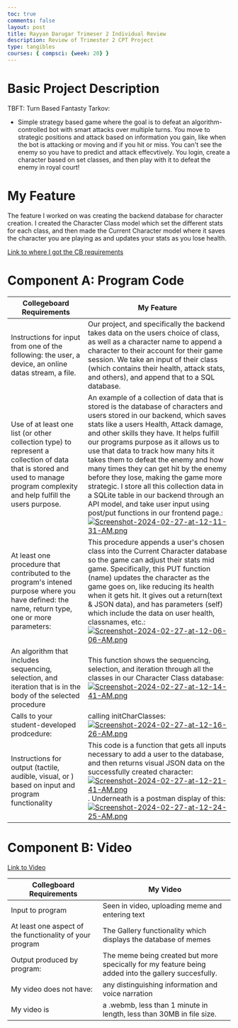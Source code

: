 ```yaml
---
toc: true
comments: false
layout: post
title: Rayyan Darugar Trimeser 2 Individual Review
description: Review of Trimester 2 CPT Project
type: tangibles
courses: { compsci: {week: 20} }
---
```


# Basic Project Description

TBFT: Turn Based Fantasty Tarkov:
- Simple strategy based game where the goal is to defeat an algorithm-controlled bot with smart attacks over multiple turns. You move to strategic positions and attack based on information you gain, like when the bot is attacking or moving and if you hit or miss. You can't see the enemy so you have to predict and attack effecvtively. You login, create a character based on set classes, and then play with it to defeat the enemy in royal court!

# My Feature

The feature I worked on was creating the backend database for character creation. I created the Character Class model which set the different stats for each class, and then made the Current Character model where it saves the character you are playing as and updates your stats as you lose health.

[Link to where I got the CB requirements](https://apcentral.collegeboard.org/media/pdf/ap-csp-student-task-directions.pdf)

# Component A: Program Code

| Collegeboard Requirements | My Feature |
|------------------|------------------|
| Instructions for input from one of the following: the user, a device, an online datas stream, a file.  | Our project, and specifically the backend takes data on the users choice of class, as well as a character name to append a character to their account for their game session. We take an input of their class (which contains their health, attack stats, and others), and append that to a SQL database. |
| Use of at least one list (or other collection type) to represent a collection of data that is stored and used to manage program complexity and help fulfill the users purpose.  | An example of a collection of data that is stored is the database of characters and users stored in our backend, which saves stats like a users Health, Attack damage, and other skills they have. It helps fulfill our programs purpose as it allows us to use that data to track how many hits it takes them to defeat the enemy and how many times they can get hit by the enemy before they lose, making the game more strategic. I store all this collection data in a SQLite table in our backend through an API model, and take user input using post/put functions in our frontend page.: [![Screenshot-2024-02-27-at-12-11-31-AM.png](https://i.postimg.cc/RZCp07HX/Screenshot-2024-02-27-at-12-11-31-AM.png)](https://postimg.cc/56GS7FpC) |
| At least one procedure that contributed to the program's intened purpose where you have defined: the name, return type, one or more parameters:  | This procedure appends a user's chosen class into the Current Character database so the game can adjust their stats mid game. Specifically, this PUT function (name) updates the character as the game goes on, like reducing its health when it gets hit. It gives out a return(text & JSON data), and has parameters (self) which include the data on user health, classnames, etc.: [![Screenshot-2024-02-27-at-12-06-06-AM.png](https://i.postimg.cc/Z5PpB2rS/Screenshot-2024-02-27-at-12-06-06-AM.png)](https://postimg.cc/NKM5ZNJJ) |
| An algorithm that includes sequencing, selection, and iteration that is in the body of the selected procedure  | This function shows the sequencing, selection, and iteration through all the classes in our Character Class database: [![Screenshot-2024-02-27-at-12-14-41-AM.png](https://i.postimg.cc/vZ6hT0m7/Screenshot-2024-02-27-at-12-14-41-AM.png)](https://postimg.cc/dhwrSmrD) |
| Calls to your student-developed prodcedure:  | calling initCharClasses: [![Screenshot-2024-02-27-at-12-16-26-AM.png](https://i.postimg.cc/g29RSmYR/Screenshot-2024-02-27-at-12-16-26-AM.png)](https://postimg.cc/5636jcQN) |
| Instructions for output (tactile, audible, visual, or ) based on input and program functionality  | This code is a function that gets all inputs necessary to add a user to the database, and then returns visual JSON data on the successfully created character: [![Screenshot-2024-02-27-at-12-21-41-AM.png](https://i.postimg.cc/zvsp5Qgc/Screenshot-2024-02-27-at-12-21-41-AM.png)](https://postimg.cc/N2xRkpb6). Underneath is a postman display of this: [![Screenshot-2024-02-27-at-12-24-25-AM.png](https://i.postimg.cc/qMmy8SqV/Screenshot-2024-02-27-at-12-24-25-AM.png)](https://postimg.cc/SJMn4ZcD) |


# Component B: Video

[Link to Video](https://drive.google.com/file/d/1rujjwfmllzVjMLzeJ1-4egG_ntPdlSX_/view?usp=sharing)


| Collegboard Requirements | My Video |
|------------------|------------------|
| Input to program  | Seen in video, uploading meme and entering text  |
| At least one aspect of the functionality of your program| The Gallery functionality which displays the database of memes  |
| Output produced by program:  | The meme being created but more specically for my feature being added into the gallery succesfully.  |
| My video does not have: | any distinguishing information and voice narration  |
| My video is | a .webmb, less than 1 minute in length, less than 30MB in file size.  |